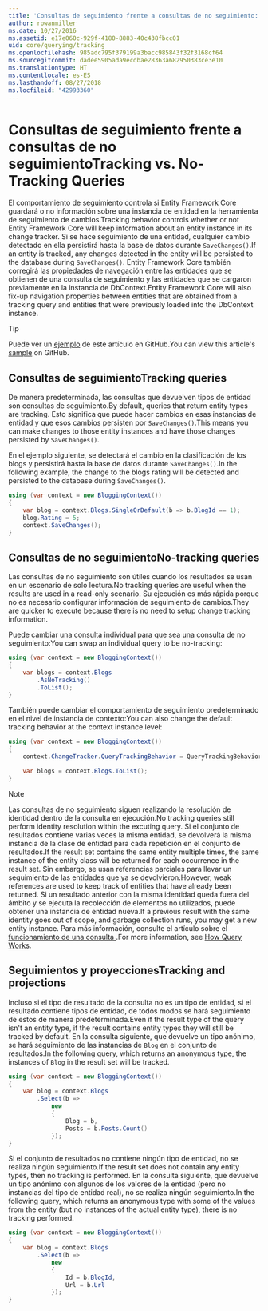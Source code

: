```yaml
---
title: 'Consultas de seguimiento frente a consultas de no seguimiento: EF Core'
author: rowanmiller
ms.date: 10/27/2016
ms.assetid: e17e060c-929f-4180-8883-40c438fbcc01
uid: core/querying/tracking
ms.openlocfilehash: 985adc795f379199a3bacc985843f32f3168cf64
ms.sourcegitcommit: dadee5905ada9ecdbae28363a682950383ce3e10
ms.translationtype: HT
ms.contentlocale: es-ES
ms.lasthandoff: 08/27/2018
ms.locfileid: "42993360"
---
```

# <a name="tracking-vs-no-tracking-queries"></a><span data-ttu-id="e4244-102">Consultas de seguimiento frente a consultas de no seguimiento</span><span class="sxs-lookup"><span data-stu-id="e4244-102">Tracking vs. No-Tracking Queries</span></span>

<span data-ttu-id="e4244-103">El comportamiento de seguimiento controla si Entity Framework Core guardará o no información sobre una instancia de entidad en la herramienta de seguimiento de cambios.</span><span class="sxs-lookup"><span data-stu-id="e4244-103">Tracking behavior controls whether or not Entity Framework Core will keep information about an entity instance in its change tracker.</span></span> <span data-ttu-id="e4244-104">Si se hace seguimiento de una entidad, cualquier cambio detectado en ella persistirá hasta la base de datos durante `SaveChanges()`.</span><span class="sxs-lookup"><span data-stu-id="e4244-104">If an entity is tracked, any changes detected in the entity will be persisted to the database during `SaveChanges()`.</span></span> <span data-ttu-id="e4244-105">Entity Framework Core también corregirá las propiedades de navegación entre las entidades que se obtienen de una consulta de seguimiento y las entidades que se cargaron previamente en la instancia de DbContext.</span><span class="sxs-lookup"><span data-stu-id="e4244-105">Entity Framework Core will also fix-up navigation properties between entities that are obtained from a tracking query and entities that were previously loaded into the DbContext instance.</span></span>

> [!TIP]  
> <span data-ttu-id="e4244-106">Puede ver un [ejemplo](https://github.com/aspnet/EntityFramework.Docs/tree/master/samples/core/Querying) de este artículo en GitHub.</span><span class="sxs-lookup"><span data-stu-id="e4244-106">You can view this article's [sample](https://github.com/aspnet/EntityFramework.Docs/tree/master/samples/core/Querying) on GitHub.</span></span>

## <a name="tracking-queries"></a><span data-ttu-id="e4244-107">Consultas de seguimiento</span><span class="sxs-lookup"><span data-stu-id="e4244-107">Tracking queries</span></span>

<span data-ttu-id="e4244-108">De manera predeterminada, las consultas que devuelven tipos de entidad son consultas de seguimiento.</span><span class="sxs-lookup"><span data-stu-id="e4244-108">By default, queries that return entity types are tracking.</span></span> <span data-ttu-id="e4244-109">Esto significa que puede hacer cambios en esas instancias de entidad y que esos cambios persisten por `SaveChanges()`.</span><span class="sxs-lookup"><span data-stu-id="e4244-109">This means you can make changes to those entity instances and have those changes persisted by `SaveChanges()`.</span></span>

<span data-ttu-id="e4244-110">En el ejemplo siguiente, se detectará el cambio en la clasificación de los blogs y persistirá hasta la base de datos durante `SaveChanges()`.</span><span class="sxs-lookup"><span data-stu-id="e4244-110">In the following example, the change to the blogs rating will be detected and persisted to the database during `SaveChanges()`.</span></span>

<!-- [!code-csharp[Main](samples/core/Querying/Querying/Tracking/Sample.cs)] -->
``` csharp
using (var context = new BloggingContext())
{
    var blog = context.Blogs.SingleOrDefault(b => b.BlogId == 1);
    blog.Rating = 5;
    context.SaveChanges();
}
```

## <a name="no-tracking-queries"></a><span data-ttu-id="e4244-111">Consultas de no seguimiento</span><span class="sxs-lookup"><span data-stu-id="e4244-111">No-tracking queries</span></span>

<span data-ttu-id="e4244-112">Las consultas de no seguimiento son útiles cuando los resultados se usan en un escenario de solo lectura.</span><span class="sxs-lookup"><span data-stu-id="e4244-112">No tracking queries are useful when the results are used in a read-only scenario.</span></span> <span data-ttu-id="e4244-113">Su ejecución es más rápida porque no es necesario configurar información de seguimiento de cambios.</span><span class="sxs-lookup"><span data-stu-id="e4244-113">They are quicker to execute because there is no need to setup change tracking information.</span></span>

<span data-ttu-id="e4244-114">Puede cambiar una consulta individual para que sea una consulta de no seguimiento:</span><span class="sxs-lookup"><span data-stu-id="e4244-114">You can swap an individual query to be no-tracking:</span></span>

<!-- [!code-csharp[Main](samples/core/Querying/Querying/Tracking/Sample.cs?highlight=4)] -->
``` csharp
using (var context = new BloggingContext())
{
    var blogs = context.Blogs
        .AsNoTracking()
        .ToList();
}
```

<span data-ttu-id="e4244-115">También puede cambiar el comportamiento de seguimiento predeterminado en el nivel de instancia de contexto:</span><span class="sxs-lookup"><span data-stu-id="e4244-115">You can also change the default tracking behavior at the context instance level:</span></span>

<!-- [!code-csharp[Main](samples/core/Querying/Querying/Tracking/Sample.cs?highlight=3)] -->
``` csharp
using (var context = new BloggingContext())
{
    context.ChangeTracker.QueryTrackingBehavior = QueryTrackingBehavior.NoTracking;

    var blogs = context.Blogs.ToList();
}
```

> [!NOTE]  
> <span data-ttu-id="e4244-116">Las consultas de no seguimiento siguen realizando la resolución de identidad dentro de la consulta en ejecución.</span><span class="sxs-lookup"><span data-stu-id="e4244-116">No tracking queries still perform identity resolution within the excuting query.</span></span> <span data-ttu-id="e4244-117">Si el conjunto de resultados contiene varias veces la misma entidad, se devolverá la misma instancia de la clase de entidad para cada repetición en el conjunto de resultados.</span><span class="sxs-lookup"><span data-stu-id="e4244-117">If the result set contains the same entity multiple times, the same instance of the entity class will be returned for each occurrence in the result set.</span></span> <span data-ttu-id="e4244-118">Sin embargo, se usan referencias parciales para llevar un seguimiento de las entidades que ya se devolvieron.</span><span class="sxs-lookup"><span data-stu-id="e4244-118">However, weak references are used to keep track of entities that have already been returned.</span></span> <span data-ttu-id="e4244-119">Si un resultado anterior con la misma identidad queda fuera del ámbito y se ejecuta la recolección de elementos no utilizados, puede obtener una instancia de entidad nueva.</span><span class="sxs-lookup"><span data-stu-id="e4244-119">If a previous result with the same identity goes out of scope, and garbage collection runs, you may get a new entity instance.</span></span> <span data-ttu-id="e4244-120">Para más información, consulte el artículo sobre el [funcionamiento de una consulta ](overview.md).</span><span class="sxs-lookup"><span data-stu-id="e4244-120">For more information, see [How Query Works](overview.md).</span></span>

## <a name="tracking-and-projections"></a><span data-ttu-id="e4244-121">Seguimientos y proyecciones</span><span class="sxs-lookup"><span data-stu-id="e4244-121">Tracking and projections</span></span>

<span data-ttu-id="e4244-122">Incluso si el tipo de resultado de la consulta no es un tipo de entidad, si el resultado contiene tipos de entidad, de todos modos se hará seguimiento de estos de manera predeterminada.</span><span class="sxs-lookup"><span data-stu-id="e4244-122">Even if the result type of the query isn't an entity type, if the result contains entity types they will still be tracked by default.</span></span> <span data-ttu-id="e4244-123">En la consulta siguiente, que devuelve un tipo anónimo, se hará seguimiento de las instancias de `Blog` en el conjunto de resultados.</span><span class="sxs-lookup"><span data-stu-id="e4244-123">In the following query, which returns an anonymous type, the instances of `Blog` in the result set will be tracked.</span></span>

<!-- [!code-csharp[Main](samples/core/Querying/Querying/Tracking/Sample.cs?highlight=7)] -->
``` csharp
using (var context = new BloggingContext())
{
    var blog = context.Blogs
        .Select(b =>
            new
            {
                Blog = b,
                Posts = b.Posts.Count()
            });
}
```

<span data-ttu-id="e4244-124">Si el conjunto de resultados no contiene ningún tipo de entidad, no se realiza ningún seguimiento.</span><span class="sxs-lookup"><span data-stu-id="e4244-124">If the result set does not contain any entity types, then no tracking is performed.</span></span> <span data-ttu-id="e4244-125">En la consulta siguiente, que devuelve un tipo anónimo con algunos de los valores de la entidad (pero no instancias del tipo de entidad real), no se realiza ningún seguimiento.</span><span class="sxs-lookup"><span data-stu-id="e4244-125">In the following query, which returns an anonymous type with some of the values from the entity (but no instances of the actual entity type), there is no tracking performed.</span></span>

<!-- [!code-csharp[Main](samples/core/Querying/Querying/Tracking/Sample.cs)] -->
``` csharp
using (var context = new BloggingContext())
{
    var blog = context.Blogs
        .Select(b =>
            new
            {
                Id = b.BlogId,
                Url = b.Url
            });
}
```
